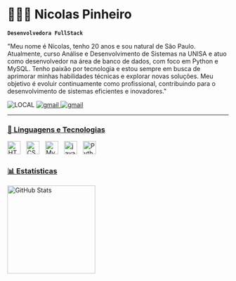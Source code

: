 # 👩🏻‍💻 Nicolas Pinheiro

**`Desenvolvedora FullStack`**

"Meu nome é Nicolas, tenho 20 anos e sou natural de São Paulo. Atualmente, curso Análise e Desenvolvimento de Sistemas na UNISA e atuo como desenvolvedor na área de banco de dados, com foco em Python e MySQL.
Tenho paixão por tecnologia e estou sempre em busca de aprimorar minhas habilidades técnicas e explorar novas soluções. Meu objetivo é evoluir continuamente como profissional, contribuindo para o desenvolvimento de sistemas eficientes e inovadores."
<p aling="left"
    <a href="https://github.com/nicolaspsilva6?tab=followers">
        <img 
            alt="LOCAL" 
            title="LOCAL" 
            src="https://custom-icon-badges.demolab.com/badge/Brasil-SP-purpl?style=for-the-badge&logo=location&logoColor=white"
        />
    </a>
    <a href="https://github.com/nicolaspsilva6?tab=followers">
        <img 
            alt="gmail" 
            title="gmail" 
            src="https://custom-icon-badges.demolab.com/badge/Nicolas.pinheiro7@gmail.com-blue?style=for-the-badge&logo=mention&logoColor=white"
        />
    
</a>
<a href="https://github.com/nicolaspsilva6?tab=followers">
    <img 
        alt="gmail" 
        title="gmail" 
        src="https://custom-icon-badges.demolab.com/badge/(11)990172822-orange?style=for-the-badge&logo=phone&logoColor=white"
    
</a>
</p>

---

### 🤖 Linguagens e Tecnologias

<img 
    align="left" 
    alt="HTML"
    title="HTML" 
    width="30px" 
    style="padding-right: 10px;" 
    src="https://cdn.jsdelivr.net/gh/devicons/devicon@latest/icons/html5/html5-original.svg" 
/>
<img 
    align="left" 
    alt="CSS" 
    title="CSS"
    width="30px" 
    style="padding-right: 10px;" 
    src="https://cdn.jsdelivr.net/gh/devicons/devicon@latest/icons/css3/css3-original.svg" 
/>
<img 
    align="left" 
    alt="Mysql"
    title="Mysql" 
    width="30px" 
    style="padding-right: 10px;" 
    src="https://cdn.jsdelivr.net/gh/devicons/devicon@latest/icons/mysql/mysql-original.svg" />
<img 
    align="left" 
    alt="java"
    title="Java" 
    width="30px" 
    style="padding-right: 10px;" 
    src="https://cdn.jsdelivr.net/gh/devicons/devicon@latest/icons/java/java-original.svg" />
<img 
    align="left" 
    alt="Python" 
    title="Python"
    width="30px" 
    style="padding-right: 10px;" 
    src="https://cdn.jsdelivr.net/gh/devicons/devicon@latest/icons/python/python-original.svg" 
/>

<br/>
<br/>

### 📊 Estatísticas

<p>
  <img 
    align="left" 
    alt="GitHub Stats" 
    height="200" 
    style="padding-right: 10px;" 
    src="https://github-readme-stats.vercel.app/api?username=nicolaspsilva6&show_icons=true&theme=tokyonight&include_all_commits=true&locale=pt-br" 
  />


